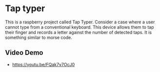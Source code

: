 # Tap typer

This is a raspberry project called Tap Typer. Consider a case where a user cannot type from a conventional keyboard. This device allows them to tap their finger and records a letter against the number of detected taps. It is something similar to morse code.

## Video Demo

- https://youtu.be/FQak7v7OcJ0
